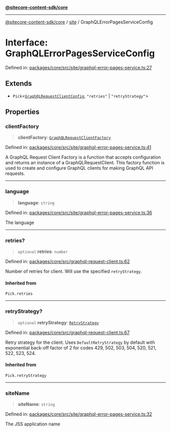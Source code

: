 [**@sitecore-content-sdk/core**](../../README.md)

***

[@sitecore-content-sdk/core](../../README.md) / [site](../README.md) / GraphQLErrorPagesServiceConfig

# Interface: GraphQLErrorPagesServiceConfig

Defined in: [packages/core/src/site/graphql-error-pages-service.ts:27](https://github.com/Sitecore/xmc-jss-dev/blob/f4a8fa660d68db3c8a3a184bf4bb6c838e2b1802/packages/core/src/site/graphql-error-pages-service.ts#L27)

## Extends

- `Pick`\<[`GraphQLRequestClientConfig`](../../index/type-aliases/GraphQLRequestClientConfig.md), `"retries"` \| `"retryStrategy"`\>

## Properties

### clientFactory

> **clientFactory**: [`GraphQLRequestClientFactory`](../../index/type-aliases/GraphQLRequestClientFactory.md)

Defined in: [packages/core/src/site/graphql-error-pages-service.ts:41](https://github.com/Sitecore/xmc-jss-dev/blob/f4a8fa660d68db3c8a3a184bf4bb6c838e2b1802/packages/core/src/site/graphql-error-pages-service.ts#L41)

A GraphQL Request Client Factory is a function that accepts configuration and returns an instance of a GraphQLRequestClient.
This factory function is used to create and configure GraphQL clients for making GraphQL API requests.

***

### language

> **language**: `string`

Defined in: [packages/core/src/site/graphql-error-pages-service.ts:36](https://github.com/Sitecore/xmc-jss-dev/blob/f4a8fa660d68db3c8a3a184bf4bb6c838e2b1802/packages/core/src/site/graphql-error-pages-service.ts#L36)

The language

***

### retries?

> `optional` **retries**: `number`

Defined in: [packages/core/src/graphql-request-client.ts:62](https://github.com/Sitecore/xmc-jss-dev/blob/f4a8fa660d68db3c8a3a184bf4bb6c838e2b1802/packages/core/src/graphql-request-client.ts#L62)

Number of retries for client. Will use the specified `retryStrategy`.

#### Inherited from

`Pick.retries`

***

### retryStrategy?

> `optional` **retryStrategy**: [`RetryStrategy`](../../index/interfaces/RetryStrategy.md)

Defined in: [packages/core/src/graphql-request-client.ts:67](https://github.com/Sitecore/xmc-jss-dev/blob/f4a8fa660d68db3c8a3a184bf4bb6c838e2b1802/packages/core/src/graphql-request-client.ts#L67)

Retry strategy for the client. Uses `DefaultRetryStrategy` by default with exponential
back-off factor of 2 for codes 429, 502, 503, 504, 520, 521, 522, 523, 524.

#### Inherited from

`Pick.retryStrategy`

***

### siteName

> **siteName**: `string`

Defined in: [packages/core/src/site/graphql-error-pages-service.ts:32](https://github.com/Sitecore/xmc-jss-dev/blob/f4a8fa660d68db3c8a3a184bf4bb6c838e2b1802/packages/core/src/site/graphql-error-pages-service.ts#L32)

The JSS application name
